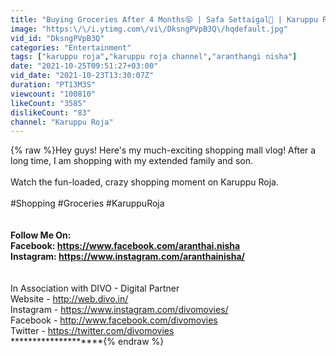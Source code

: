 ```yaml
---
title: "Buying Groceries After 4 Months😝 | Safa Settaigal🤪 | Karuppu Roja"
image: "https:\/\/i.ytimg.com\/vi\/DksngPVpB3Q\/hqdefault.jpg"
vid_id: "DksngPVpB3Q"
categories: "Entertainment"
tags: ["karuppu roja","karuppu roja channel","aranthangi nisha"]
date: "2021-10-25T09:51:27+03:00"
vid_date: "2021-10-23T13:30:07Z"
duration: "PT13M3S"
viewcount: "100810"
likeCount: "3585"
dislikeCount: "83"
channel: "Karuppu Roja"
---
```

{% raw %}Hey guys! Here's my much-exciting shopping mall vlog! After a long time, I am shopping with my extended family and son. <br /><br />Watch the fun-loaded, crazy shopping moment on Karuppu Roja. <br /><br />#Shopping #Groceries #KaruppuRoja<br /><br />********************<br />Follow Me On: <br />Facebook:  <a rel="nofollow" target="blank" href="https://www.facebook.com/aranthai.nisha">https://www.facebook.com/aranthai.nisha</a><br />Instagram: <a rel="nofollow" target="blank" href="https://www.instagram.com/aranthainisha/">https://www.instagram.com/aranthainisha/</a><br /><br />********************<br />In Association with DIVO - Digital Partner<br />Website   - <a rel="nofollow" target="blank" href="http://web.divo.in/">http://web.divo.in/</a><br />Instagram - <a rel="nofollow" target="blank" href="https://www.instagram.com/divomovies/">https://www.instagram.com/divomovies/</a><br />Facebook  - <a rel="nofollow" target="blank" href="http://www.facebook.com/divomovies">http://www.facebook.com/divomovies</a><br />Twitter   - <a rel="nofollow" target="blank" href="https://twitter.com/divomovies">https://twitter.com/divomovies</a><br />​********************{% endraw %}
